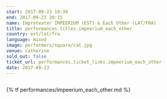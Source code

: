 ```yaml
---
start: 2017-09-23 19:30
end: 2017-09-23 20:15
name: Improteater IMPEERIUM (EST) & Each Other (LAT/FRA)
title: performances.titles.impeerium_each_other
country: est/lat/fra
language: mixed
image: performers/square/cat.jpg
venue: catherine
sold_out: false
ticket_url: performances.ticket_links.impeerium_each_other
date: 2017-09-23
---
```


<picture>
    <source media="(min-width: 1200px)" srcset="{% asset_path performers/wide/ruutu10_mic.jpg %}">
    <source media="(min-width: 768px)" srcset="{% asset_path performers/wide/ruutu10_mic.jpg %}">
    <img src="{% asset_path performers/square/ruutu10_mic.jpg %}" alt="">
</picture>

{% tf performances/impeerium_each_other.md %}
